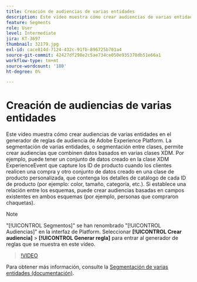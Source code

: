 ```yaml
---
title: Creación de audiencias de varias entidades
description: Este vídeo muestra cómo crear audiencias de varias entidades en el generador de reglas de audiencia de Adobe Experience Platform.  La segmentación de varias entidades, o segmentación entre clases, permite crear audiencias que combinen datos basados en varias clases XDM.
feature: Segments
role: User
level: Intermediate
jira: KT-3697
thumbnail: 32179.jpg
exl-id: cace814d-7124-432c-91fb-896725b701a4
source-git-commit: 42427df298e2c5ae734ce050e935378db51e66a1
workflow-type: tm+mt
source-wordcount: '180'
ht-degree: 0%

---
```


# Creación de audiencias de varias entidades

Este vídeo muestra cómo crear audiencias de varias entidades en el generador de reglas de audiencia de Adobe Experience Platform.  La segmentación de varias entidades, o segmentación entre clases, permite crear audiencias que combinen datos basados en varias clases XDM. Por ejemplo, puede tener un conjunto de datos creado en la clase XDM ExperienceEvent que capture los ID de producto cuando los clientes realicen una compra y otro conjunto de datos creado en una clase de producto personalizada, que contenga los detalles de catálogo de cada ID de producto (por ejemplo: color, tamaño, categoría, etc.). Si establece una relación entre los esquemas, puede crear audiencias basadas en campos existentes en ambos esquemas (por ejemplo, personas que compraron chaquetas).

<!--Segment context (segment payload) allows you to provide key contextual details, such as a visitor's abandoned cart contents, in your segment definition so you can send personalized messages.-->

>[!NOTE]
>
> &quot;[!UICONTROL Segmentos]&quot; se han renombrado &quot;[!UICONTROL Audiencias]&quot; en la interfaz de Platform. Seleccionar **[!UICONTROL Crear audiencia]** > **[!UICONTROL Generar regla]** para entrar al generador de reglas que se muestra en este vídeo.

>[!VIDEO](https://video.tv.adobe.com/v/32179?quality=12&learn=on)

Para obtener más información, consulte la [Segmentación de varias entidades (documentación)](https://experienceleague.adobe.com/docs/experience-platform/segmentation/multi-entity-segmentation.html).
